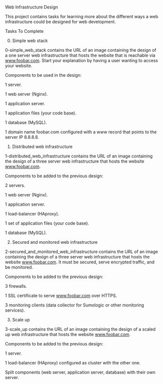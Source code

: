 Web Infrastructure Design

This project contains tasks for learning more about the different ways a web infrastructure could be designed for web development.



Tasks To Complete

 0. Simple web stack
 
0-simple_web_stack contains the URL of an image containing the design of a one server web infrastructure that hosts the website that is reachable via www.foobar.com. Start your explanation by having a user wanting to access your website.



Components to be used in the design:

1 server.

1 web server (Nginx).

1 application server.

1 application files (your code base).

1 database (MySQL).

1 domain name foobar.com configured with a www record that points to the server IP 8.8.8.8.

 1. Distributed web infrastructure
 
1-distributed_web_infrastructure contains the URL of an image containing the design of a three server web infrastructure that hosts the website www.foobar.com.



Components to be added to the previous design:

2 servers.

1 web server (Nginx).

1 application server.

1 load-balancer (HAproxy).

1 set of application files (your code base).

1 database (MySQL).

 2. Secured and monitored web infrastructure
 
2-secured_and_monitored_web_infrastructure contains the URL of an image containing the design of a three server web infrastructure that hosts the website www.foobar.com. It must be secured, serve encrypted traffic, and be monitored.



Components to be added to the previous design:

3 firewalls.

1 SSL certificate to serve www.foobar.com over HTTPS.

3 monitoring clients (data collector for Sumologic or other monitoring services).

 3. Scale up
 
3-scale_up contains the URL of an image containing the design of a scaled up web infrastructure that hosts the website www.foobar.com.



Components to be added to the previous design:

1 server.

1 load-balancer (HAproxy) configured as cluster with the other one.

Split components (web server, application server, database) with their own server.